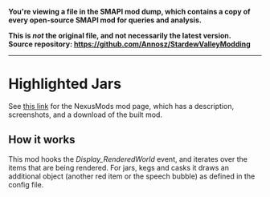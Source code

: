 **You're viewing a file in the SMAPI mod dump, which contains a copy of every open-source SMAPI mod
for queries and analysis.**

**This is _not_ the original file, and not necessarily the latest version.**  
**Source repository: https://github.com/Annosz/StardewValleyModding**

----

# Highlighted Jars

See [this link](http://www.nexusmods.com/stardewvalley/mods/6833) for the NexusMods mod page, which has a description, screenshots, and a download of the built mod.

## How it works

This mod hooks the _Display_RenderedWorld_ event, and iterates over the items that are being rendered. For jars, kegs and casks it draws an additional object (another red item or the speech bubble) as defined in the config file.